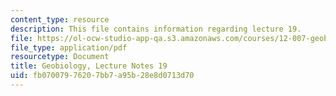```yaml
---
content_type: resource
description: This file contains information regarding lecture 19.
file: https://ol-ocw-studio-app-qa.s3.amazonaws.com/courses/12-007-geobiology-spring-2013/fb07007976207bb7a95b28e8d0713d70_MIT12_007S13_Lec19.pdf
file_type: application/pdf
resourcetype: Document
title: Geobiology, Lecture Notes 19
uid: fb070079-7620-7bb7-a95b-28e8d0713d70
---
```

